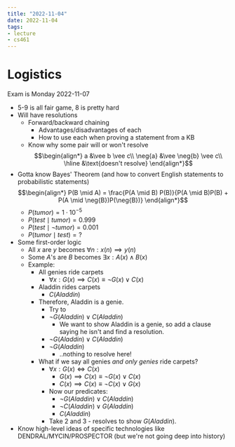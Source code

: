 ```yaml
---
title: "2022-11-04"
date: 2022-11-04
tags:
- lecture
- cs461
---
```


# Logistics

Exam is Monday 2022-11-07

* 5-9 is all fair game, 8 is pretty hard
* Will have resolutions
	* Forward/backward chaining
		* Advantages/disadvantages of each
		* How to use each when proving a statement from a KB
	* Know why some pair will or won't resolve
	  $$\begin{align*}
	  a &\vee b \vee c\\
	  \neg{a} &\vee \neg{b} \vee c\\
	  \hline
	  &\text{doesn't resolve}
	  \end{align*}$$
* Gotta know Bayes' Theorem (and how to convert English statements to probabilistic statements)
  $$\begin{align*}
  P(B \mid A) = \frac{P(A \mid B) P(B)}{P(A \mid B)P(B) + P(A \mid \neg{B})P(\neg{B})}
  \end{align*}$$
	* $P(tumor) = 1\cdot 10^{-5}$
	* $P(test \mid tumor) = 0.999$
	* $P(test \mid \neg{tumor}) = 0.001$
	* $P(tumor \mid test) = ?$
* Some first-order logic
	* All $x$ are $y$ becomes $\forall{n}: x(n) \implies y(n)$
	* Some $A$'s are $B$ becomes $\exists{x}: A(x) \wedge B(x)$
	* Example:
		* All genies ride carpets
			* $\forall{x}: G(x) \implies C(x) \equiv \neg{G(x)} \vee C(x)$
		* Aladdin rides carpets
			* $C(Aladdin)$
		* Therefore, Aladdin is a genie.
			* Try to 
			* $\neg{G}(Aladdin) \vee C(Aladdin)$
				* We want to show Aladdin is a genie, so add a clause saying he isn't and find a resolution.
			* $\neg{G}(Aladdin) \vee C(Aladdin)$
			* $\neg{G(Aladdin)}$
				* ..nothing to resolve here!
		* What if we say all genies *and only genies* ride carpets?
			* $\forall{x} : G(x) \iff C(x)$
				* $G(x) \implies C(x) \equiv \neg{G(x)} \vee C(x)$
				* $C(x) \implies C(x) \equiv \neg{C}(x) \vee G(x)$
			* Now our predicates:
				* $\neg{G(Aladdin)} \vee C(Aladdin)$
				* $\neg{C(Aladdin)} \vee G(Aladdin)$
				* $C(Aladdin)$
			* Take 2 and 3 - resolves to show $G(Aladdin)$.
* Know high-level ideas of specific technologies like DENDRAL/MYCIN/PROSPECTOR (but we're not going deep into history)

